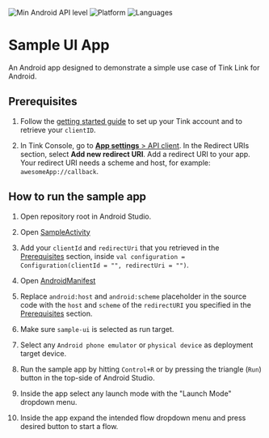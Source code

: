 ![Min Android API level](https://img.shields.io/badge/api-23%2B-0E9EC2)
![Platform](https://img.shields.io/badge/platform-Android-blue.svg)
![Languages](https://img.shields.io/badge/languages-Kotlin-blue.svg)

# Sample UI App

An Android app designed to demonstrate a simple use case of Tink Link for Android.

## Prerequisites

1. Follow the [getting started guide](https://docs.tink.com/resources/getting-started/set-up-your-account) to set up your Tink account and to retrieve your `clientID`.

2. In Tink Console, go to [**App settings** > API client](https://console.tink.com/app-settings/client). In the Redirect URIs section, select **Add new redirect URI**. Add a redirect URI to your app. Your redirect URI needs a scheme and host, for example: `awesomeApp://callback`.

## How to run the sample app

1. Open repository root in Android Studio.

2. Open [SampleActivity](src/main/java/com/tink/link/app/SampleActivity.kt)

3. Add your `clientId` and `redirectUri` that you retrieved in the [Prerequisites](#Prerequisites) section, inside `val configuration = Configuration(clientId = "", redirectUri = "")`.

4. Open [AndroidManifest](src/main/AndroidManifest.xml)

5. Replace `android:host` and `android:scheme` placeholder in the source code with the `host` and `scheme` of the `redirectURI` you specified in the [Prerequisites](#Prerequisites) section.

6. Make sure `sample-ui` is selected as run target.

7. Select any `Android phone emulator` or `physical device` as deployment target device.

8. Run the sample app by hitting `Control+R` or by pressing the triangle (`Run`) button in the top-side of Android Studio.

9. Inside the app select any launch mode with the "Launch Mode" dropdown menu.

10. Inside the app expand the intended flow dropdown menu and press desired button to start a flow.